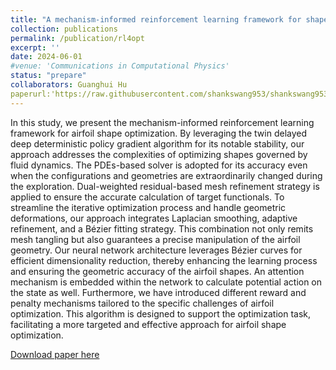 ```yaml
---
title: "A mechanism-informed reinforcement learning framework for shape optimization of airfoils"
collection: publications
permalink: /publication/rl4opt
excerpt: ''
date: 2024-06-01
#venue: 'Communications in Computational Physics'
status: "prepare"
collaborators: Guanghui Hu
paperurl:'https://raw.githubusercontent.com/shankswang953/shankswang953.github.io/master/files/rl4opt.pdf'
---
```

In this study, we present the mechanism-informed reinforcement learning framework for airfoil shape optimization. By leveraging the twin delayed deep deterministic policy gradient algorithm for its notable stability, our approach addresses the complexities of optimizing shapes governed by fluid dynamics. The PDEs-based solver is adopted for its accuracy even when the configurations and geometries are extraordinarily changed during the exploration. Dual-weighted residual-based mesh refinement strategy is applied to ensure the accurate calculation of target functionals. To streamline the iterative optimization process and handle geometric deformations, our approach integrates Laplacian smoothing, adaptive refinement, and a Bézier fitting strategy. This combination not only remits mesh tangling but also guarantees a precise manipulation of the airfoil geometry. Our neural network architecture leverages Bézier curves for efficient dimensionality reduction, thereby enhancing the learning process and ensuring the geometric accuracy of the airfoil shapes. An attention mechanism is embedded within the network to calculate potential action on the state as well. Furthermore, we have introduced different reward and penalty mechanisms tailored to the specific challenges of airfoil optimization. This algorithm is designed to support the optimization task, facilitating a more targeted and effective approach for airfoil shape optimization.

[Download paper here](https://arxiv.org/abs/2403.04329)
